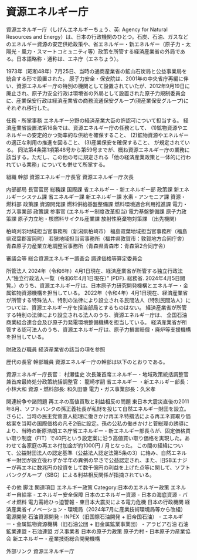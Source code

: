 # 資源エネルギー庁

資源エネルギー庁（しげんエネルギーちょう、英: Agency for Natural Resources and Energy）は、日本の行政機関のひとつ。石炭、石油、ガスなどのエネルギー資源の安定供給政策や、省エネルギー・新エネルギー（原子力・太陽光・風力・スマートコミュニティ等）政策を所管する経済産業省の外局である。日本語略称・通称は、エネ庁（エネちょう）。

1973年（昭和48年）7月25日、当時の通商産業省の鉱山石炭局と公益事業局を統合する形で設置された。
原子力安全・保安院は、2001年の中央省庁再編に伴い、資源エネルギー庁の特別の機関として設置されていたが、2012年9月19日に廃止され、原子力安全行政は環境省の外局として設置された原子力規制委員会に、産業保安行政は経済産業省の商務流通保安グループ(現産業保安グループ)にそれぞれ移行した。

任務・所掌事務
エネルギー分野の経済産業大臣の許認可について担当する。
経済産業省設置法第16条では、資源エネルギー庁の任務として、
(1)鉱物資源やエネルギーの安定的かつ効率的な供給を確保すること、
(2)鉱物資源やエネルギーの適正な利用の推進を図ること、
(3)産業保安を確保すること、
が規定されている。
同法第4条第1項第48号から第59号までが、概ね資源エネルギー庁の業務に該当する。ただし、この他の号に規定される「他の経済産業政策と一体的に行われている業務」についても併せて所掌する。

組織
幹部
資源エネルギー庁長官
資源エネルギー庁次長

内部部局
長官官房
総務課
国際課
省エネルギー・新エネルギー部
政策課
新エネルギーシステム課
省エネルギー課
新エネルギー課
水素・アンモニア課
資源・燃料部
政策課
資源開発課
燃料供給基盤整備課
燃料環境適合利用推進課
電力・ガス事業部
政策課
参事官 (エネルギー制度改革担当)
電力基盤整備課
原子力政策課
原子力立地・核燃料サイクル産業課
放射性廃棄物対策課
（出先機関）

柏崎刈羽地域担当官事務所（新潟県柏崎市）
福島双葉地域担当官事務所（福島県双葉郡富岡町）
若狭地域担当官事務所（福井県敦賀市：敦賀地方合同庁舎）
青森原子力産業立地調整官事務所（青森県青森市：青森第2合同庁舎）

審議会等
総合資源エネルギー調査会
調達価格等算定委員会

所管法人
2024年（令和6年）4月1日現在、経済産業省が所管する独立行政法人“独立行政法人一覧（令和6年4月1日現在）” (PDF).   総務省. 2024年4月5日閲覧。）のうち、資源エネルギー庁は、日本原子力研究開発機構とエネルギー・金属鉱物資源機構を担当している。
2022年（令和4年）4月1日現在、経済産業省が所管する特殊法人、特別の法律により設立される民間法人（特別民間法人）については、資源エネルギー庁を担当部局とするものはない。
経済産業省が所管する特別の法律により設立される法人のうち、資源エネルギー庁は、 全国石油商業組合連合会及び原子力発電環境整備機構を担当している。
経済産業省が所管する認可法人のうち、資源エネルギー庁は、原子力損害賠償・廃炉等支援機構を担当している。

財政及び職員
経済産業省の該当の項を参照

歴代の長官
幹部職員
資源エネルギー庁の幹部は以下のとおりである。

資源エネルギー庁長官： 村瀬佳史
次長兼首席エネルギー・地域政策統括調整官兼首席最終処分政策統括調整官： 龍崎孝嗣
省エネルギー ・新エネルギー部長： 小林大和
資源・燃料部長: 和久田肇
電力・ガス事業部長：久米孝

関連紛争や諸問題
再エネの高値買取と利益相反の問題
東日本大震災直後の2011年8月、ソフトバンクの孫正義社長が私財を投じて自然エネルギー財団を設立。さらに、当時の民主党菅直人総理に働きかけ再エネ特措法による再エネ買取り価格案を当時の国際価格の凡そ2倍に設定。孫の公私の働きかけと菅総理の誘導により、当時の新原浩朗エネ庁省エネルギー・新エネルギー部長らが、固定価格買い取り制度（FIT）で40円という設定案に沿う高値買い取り価格を実現した。あわせて各家庭の再エネ付加金が約1000円 / 月となった。
この間の経緯について、公益財団法人の認定基準（公益法人認定法第5条の3）に絡み、自然エネルギー財団が設立後わずか半年の異例の早さで公益認定され、また、旧SBエナジーが再エネに数兆円の投資をして数千億円の利益を上げた点等に関して、ソフトバンクグループ（SBG）による利益相反関係が指摘されている。

その他
脚注
関連項目
エネルギー政策
Category:日本のエネルギー政策
エネルギー自給率 - エネルギー安全保障
日本のエネルギー資源 - 日本の海底資源 - バイオ燃料
電力需給ひっ迫警報 - 東日本大震災による電力危機
日本の行政機関
経済産業省イノベーション・環境局（2024年7月に産業技術環境局等から改組）
電源開発
石油資源開発 - INPEX（旧国際石油開発 + 旧帝国石油） - エネルギー・金属鉱物資源機構（旧石油公団 + 旧金属鉱業事業団） - アラビア石油
石油鉱業連盟 - 石油連盟
ガス事業者
日本の原子力政策
原子力村 - 日本原子力産業協会
新エネルギー・産業技術総合開発機構

外部リンク
資源エネルギー庁